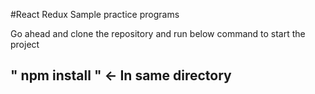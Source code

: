#React Redux Sample practice programs

Go ahead and clone the repository and run below command to start the project

## " npm install " <- In same directory